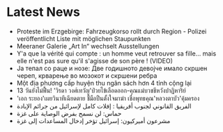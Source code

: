 # Latest News
-  Proteste im Erzgebirge: Fahrzeugkorso rollt durch Region - Polizei veröffentlicht Liste mit möglichen Staupunkten
-  Meeraner Galerie „Art In“ wechselt Ausstellungen
-  Y'a que la vérité qui compte : un homme veut retrouver sa fille... mais elle n'est pas sure qu'il s'agisse de son père ! (VIDEO)
-  Ја тепал со раце и нозе: Две годишното девојче имало скршен череп, крварење во мозокот и скршени ребра
-  Một địa phương cấp huyện thu ngân sách hơn 4 tỉnh cộng lại
-  13 วันยังไม่ฟื้น! 'วิรดา วงศ์เทวัญ'ป่วยไข้เลือดออก-คุณแม่บวชชีหวังปาฏิหาริย์
-  'เอก ระยอง'เผยวินาทีเฉียดตาย ชี้่มือปืนตั้งใจมาฆ่า เชื่อพุทธคุณ'หลวงตาบัว'คุ้มครอง
-  الفريق القانوني لجنوب أفريقيا : إفلات كامل لإسرائيل من جرائم الإبادة
-  حماس: لن نسمح بفرض الوصاية على غزة
-  مشرعون أميركيون: إسرائيل تؤخر إدخال المساعدات إلى غزة
